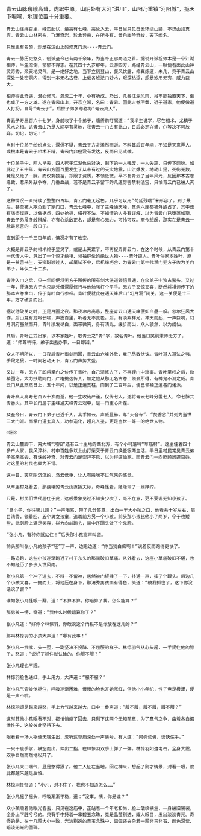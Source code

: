 青云山脉巍峨高耸，虎踞中原，山阴处有大河“洪川”，山阳乃重镇“河阳城”，扼天下咽喉，地理位置十分重要。

    青云山连绵百里，峰峦起伏，最高有七峰，高耸入云，平日里只见白云环绕山腰，不识山顶真容。青云山山林密布，飞瀑奇岩，珍禽异兽，在所多有，景色幽险奇峻，天下闻名。

    只是更有名的，却是在这山上的修真门派----青云门。

    青云一脉历史悠久，创派至今已有两千余年，为当今正邪两道之首。据说开派祖师本是一个江湖相师，半生潦倒，郁郁不得志。在其四十九岁那年，云游四方，路经青云山，一眼便看出此山钟灵奇秀，聚天地灵气，是一绝好之地。当下立刻登山，餐风饮露，修真炼道，未几，竟于青云山深处一处密洞内，得到一本无名古卷，上载各般法门妙术，艰深枯涩，却是妙用无穷，威力巨大。

    相师得此奇遇，潜心修习。忽忽二十年，小有所成，乃出，几番江湖风雨，虽不能独霸天下，倒也成了一方之雄。遂在青云山上，开宗立派，名曰：青云。因此古卷所载，近于道家，他便做道人打扮，自号“青云子”，后世子弟多尊称为“青云真人”。

    青云子寿三百六十七岁，身前收了十个弟子，临终前叮嘱道：“我半生说学，尽在相术，尤精于风水之相。这青云山乃是人间罕有灵地，我青云一门占有此山，日后必定兴盛，尔等决不可放弃。切记，切记！”

    当时十位弟子纷纷点头，深信不疑，青云子方才溘然而逝。不料其后百年间，不知是天意弄人，或根本是青云子相术不精，青云门非但没有发达，反而日见式微。

    十位弟子中，两人早夭，四人死于江湖仇杀对决，剩下的一人残废，一人失踪，只传下两脉。如此过了五十年，青云山方圆百里发生了从未有过的天灾地震，山洪爆发，地动山摇，死伤无数，竟是又绝了一脉。而仅剩独苗，却限于资质，本领低微，早不复青云子当年风光，反因那本古卷缘故，惹来外敌争夺，几番血战，若不是青云子留下的几道厉害禁制法宝，只怕青云门已被人灭了。

    这种情况一直持续了整整四百年，青云门毫无起色，几乎可以用“苟延残喘”来形容了。到了最后，甚至被人欺负到了家门口，青云七峰中，除了主峰通天峰，其余六座都被外敌占了，其中还有强盗悍匪，以做据点，四处抢掠，横行不法。不知情的人多有误解，以为青云门已堕落如斯，青云子弟虽多般辩解，亦有心杀敌正名，却是有心无力，可怜可叹。至今想起，那实在是青云一脉最悲苦的一段日子。

    直到距今一千三百年前，情况才有了改变。

    大概是青云子的相术终于显灵了，或是上天累了，不再捉弄青云门，在这个时候，从青云门第十一代传人中，竟出了一个惊才绝艳、领袖群伦的绝世人物----青叶道人。青叶俗家本姓叶，原是一贫苦书生，天资聪颖过人，却屡试不中，后机缘巧合，为青云门第十代掌门无方子收为关门弟子，年仅二十二岁。

    青叶入门之后，只一年间便将无方子所传的所有剑术法道领悟贯通，在众弟子中独占鳌头。又过一年，便连无方子也只能凭借深厚修行与他勉强打个平手。无方子又惊又喜，断然将祖师传下的那本古卷拿出，传于青叶自行参祥。青叶便就此在通天峰后山“幻月洞”闭关，这一关便是十三年，方才破关而出。

    据说他破关之时，正是月圆之夜。那夜冷月高悬，整座青云山通天峰便如白昼一般。忽尔狂风大作，后山竟有龙吟长啸，声震百里，听者无不变色。后，有淡紫祥光，冲天而起，一声巨响，幻月洞府豁然而开，青叶须发尽白，面带微笑，身有清光，缓步而出，众人骇然，以为成仙。

    其后，青叶正式出家，以本家姓叶，取青云之“青”字，故名青叶。他当日笑别恩师无方子，道：“师尊稍待，弟子出去办事，一日即回。”

    众人不明所以，一日夜后青叶御剑而回，青云山六峰外敌，竟已尽数伏诛。青叶道人道法之强，手段之狠，一时间名动天下，青云门声势大盛。

    又过一年，无方子即将掌门之位传于青叶，自己清修去了，不再理门中琐事。青叶掌权之后，励精图治，大力扶助同门，严格挑选传人，加之他从那无名古卷上领会所得，有神鬼不测之威。青云门从此蒸蒸日上，五十年间，以是正道支柱，而到了二百年后，便已领袖正道各门诸派。

    青叶真人高寿七百五十岁而逝，他一生收徒严谨，仅传七人，遂将青云七峰分置七人，令七脉共传香火。其中长门居于主峰通天峰青云观中，是一门重心所在。

    及至今日，青云门下弟子已近千人，高手如云，声威显赫，与“天音寺”、“焚香谷”并列为当世三大门派。而掌门道玄真人，功参造化，超凡入圣，更是当世一等一的绝世人物。

    ※※※

    青云山麓脚下，离大城“河阳”还有五十里地的西北方，有个小村落叫“草庙村”。这里住着四十多户人家，民风淳朴，村中百姓多以上山打柴交于青云门换些银两生活。平日里村民常见青云弟子高来高去，有诛般神奇，对青云门是崇拜不已，以为得道仙家。而青云门一向照顾周遭百姓，对这里的村民也颇为不错。

    这一日，天空阴沉沉的，乌云低垂，让人有股喘不过气来的感觉。

    从草庙村处看去，那巍峨的青云山直插天际，奇峰怪岩，隐隐带了一丝狰狞。

    只是，村民们世代居住于此，这般景象见过不知多少次了，毫不在意，更不要说无知小孩了。

    “臭小子，你往哪儿跑？”一声喝骂，带了几分笑意，出自一半大小孩之口，他看去十岁左右，眉目清秀，领着四、五个男女孩童，追着前方另一个小孩。前头那小孩比他小了两岁，个子也矮些，此刻脸上满是笑容，拼力向前跑去，间中还回头做了个鬼脸。

    “张小凡，有种你就站住！”后头那小孩高声叫道。

    前头那叫张小凡的孩子“呸”了一声，边跑边道：“你当我白痴啊！”说着反而跑得更快了。

    一路追跑，这些小孩逐渐跑近了村子东头的那间破旧草庙。从外看去，这座小草庙破旧不堪，也不知经历了多少人世风雨。

    张小凡第一个冲了进去，不料一不留神，居然被门板拌了一下，扑通一声，摔了个跟头。后边几个小孩大喜，一拥而上，将他压在身下，那清秀男孩面有得色，笑道：“被我抓住了，这下你没话说了罢？”

    谁知张小凡怪眼一翻，道：“不算不算，你暗算了我，怎么能算？”

    那男孩一愣，奇道：“我什么时候暗算你了？”

    张小凡道：“好你个林惊羽，你敢说这个门板不是你放在这儿的？”

    那叫林惊羽的小孩大声道：“哪有此事！”

    张小凡一抿嘴，头一歪，一副坚决不投降、不屈服的样子。林惊羽气从心头起，一手扼住他的脖子，怒道：“说好了抓住就认输的，你服不服？”

    张小凡理也不理。

    林惊羽脸色通红，手上用力，大声道：“服不服？”

    张小凡气管被他扼住，呼吸逐渐困难，慢慢的脸也开始涨红，但他小小年纪，性子竟是极犟，硬是一声不吭。

    林惊羽却是越来越怒，手上力气越来越大，口中一叠声道：“服不服，服不服，服不服？”

    这时其他小孩眼看不对，都悄悄缩了回去，只剩下这两个无知孩童，为了意气之争，由着各自偏激性子，这般彼此坚持下去。

    眼看着一场大祸便无端生出，忽听这草庙深处一声佛号，有人道：“阿弥佗佛，快快住手。”

    一只干瘦手掌，横空而出，伸出二指，在林惊羽双手上弹了一弹。林惊羽如遭电击，全身大震，双手自然而然地松开了。

    张小凡大口喘气，显是憋得狠了。他二人怔在当地，回过神来，想起了刚才情景，对看一眼，彼此都越来越是后怕。

    林惊羽怔怔道：“小凡，对不住了。我也不知道怎么……”

    张小凡摇了摇头，呼吸渐渐平稳，道：“没事。咦，你是谁？”

    众小孩顺着他眼光看去，只见在这庙中，正站着一个年老和尚，脸上皱纹横生，一身破旧袈裟，全身上下脏兮兮的。只有手中持着一串碧玉念珠，竟是晶莹剔透，耀人眼目，发出淡淡青光。奇怪的是，在十几颗大小一致，光洁剔透的青玉念珠中，偏偏还夹杂着一颗非玉非石、颜色深紫、暗淡无光的圆珠。